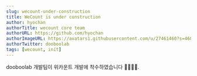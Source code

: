 ```yaml
---
slug: wecount-under-construction
title: WeCount is under construction
author: hyochan
authorTitle: wecount core team
authorURL: https://github.com/hyochan
authorImageURL: https://avatars1.githubusercontent.com/u/27461460?s=460&u=b5860875e26d33fd70fd210f4ea74f81cdf9d99b&v=4
authorTwitter: dooboolab
tags: [wecount, init]
---
```


dooboolab 개발팀이 위카운트 개발에 착수하였습니다 🏃🏻‍♀️🏃.
